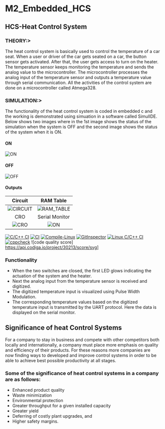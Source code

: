 # M2_Embedded_HCS
## HCS-Heat Control System

### THEORY:>

The heat control system is basically used to control the temperature of a car seat. When a user or driver of the car gets seated on a car, the button sensor gets activated.
After that, the user gets access to turn on the heater. The temperature sensor keeps monitoring the temperature and sends the analog value to the microcontroller.
The microcontroller processes the analog input of the temperature sensor and outputs a temperature value through serial communication.
All the activities of the control system are done on a microcontroller called Atmega328.

### SIMULATION:>

The functionality of the heat control system is coded in embedded c and the working is demonstrated using simuation in a software called SimulIDE.
Below shows two images where in the 1st image shows the status of the simulation when the system is OFF and the second image shows the status of the system when it is ON. 

#### ON

![ON](https://github.com/hemanthasapu/embedded_systems_project_256889/blob/main/simulation/Simulation.gif)

#### OFF

![OFF](https://github.com/hemanthasapu/embedded_systems_project_256889/blob/main/simulation/Simulation_OFF.PNG)

#### Outputs

|Circuit|RAM Table|
|:--:|:--:|
|![CIRCUIT](https://github.com/hemanthasapu/embedded_systems_project_256889/blob/main/simulation/Circuit.gif)|![RAM_TABLE](https://github.com/hemanthasapu/embedded_systems_project_256889/blob/main/simulation/RAM_table.gif)|
|CRO|Serial Monitor|
|![CRO](https://github.com/hemanthasapu/embedded_systems_project_256889/blob/main/simulation/Oscilloscope.gif)|![ON](https://github.com/hemanthasapu/embedded_systems_project_256889/blob/main/simulation/Serial_Monitor.gif)|


[![C/C++ CI](https://github.com/Rampatel1997/M2-Embedded_HCS/actions/workflows/c-cpp.yml/badge.svg)](https://github.com/Rampatel1997/M2-Embedded_HCS/actions/workflows/c-cpp.yml) [![CI](https://github.com/Rampatel1997/M2-Embedded_HCS/actions/workflows/main.yml/badge.svg)](https://github.com/Rampatel1997/M2-Embedded_HCS/actions/workflows/main.yml) [![Compile-Linux](https://github.com/Rampatel1997/M2-Embedded_HCS/actions/workflows/compile.yml/badge.svg)](https://github.com/Rampatel1997/M2-Embedded_HCS/actions/workflows/compile.yml) [![GitInspector](https://github.com/Rampatel1997/M2-Embedded_HCS/actions/workflows/GitInspector.yml/badge.svg)](https://github.com/Rampatel1997/M2-Embedded_HCS/actions/workflows/GitInspector.yml) [![Linux C/C++ CI](https://github.com/Rampatel1997/M2-Embedded_HCS/actions/workflows/Linux-c-cpp.yml/badge.svg)](https://github.com/Rampatel1997/M2-Embedded_HCS/actions/workflows/Linux-c-cpp.yml) [![cppcheck](https://github.com/Rampatel1997/M2-Embedded_HCS/actions/workflows/codequality.yml/badge.svg)](https://github.com/Rampatel1997/M2-Embedded_HCS/actions/workflows/codequality.yml) ![code quality score] https://api.codiga.io/project/30213/score/svg]


### Functionality 

* When the two switches are closed, the first LED glows indicating the actuation of the system and the heater.
* Next the analog input from the temperature sensor is received and digitized.
* The digitized temperature input is visualized using Pulse Width Modulation.
* The corresponding temperature values based on the digitized temperature input is transmitted by the UART protocol. Here the data is displayed on the serial monitor.

## Significance of heat Control Systems
For a company to stay in business and compete with other competitors both locally and
internationally, a company must place more emphasis on quality and efficiency of their
products. For these reasons more companies are now finding ways to developed and
improve control systems in order to be able to achieve best possible productivity at all
stages.

### Some of the significance of heat control systems in a company are as follows:
* Enhanced product quality
* Waste minimization
* Environmental protection
* Greater throughput for a given installed capacity
* Greater yield
* Deferring of costly plant upgrades, and
* Higher safety margins.





